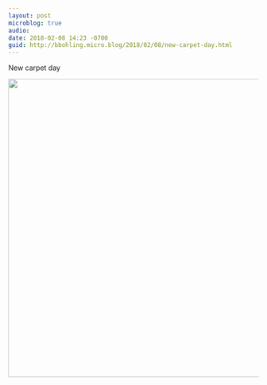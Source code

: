 ```yaml
---
layout: post
microblog: true
audio: 
date: 2018-02-08 14:23 -0700
guid: http://bbohling.micro.blog/2018/02/08/new-carpet-day.html
---
```

New carpet day

<img src="http://micro.brandonbohling.com/uploads/2018/032a8d7942.jpg" width="600" height="600" />
